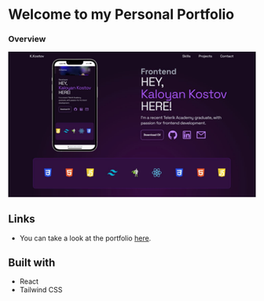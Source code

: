 # Welcome to my Personal Portfolio

### Overview

![](./public/portfolio-web-mobile.png)

## Links

- You can take a look at the portfolio [here](https://kaloyan-kostov.vercel.app/).

## Built with

- React
- Tailwind CSS
